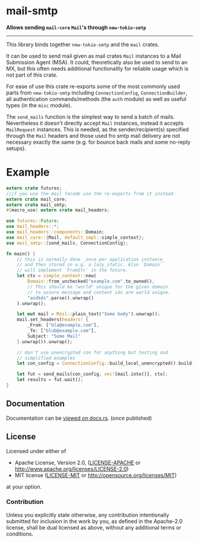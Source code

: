 # mail-smtp &emsp;

**Allows sending `mail-core` `Mail`'s through  `new-tokio-smtp`**

---


This library binds together `new-tokio-smtp` and the `mail` crates.

It can be used to send mail given  as mail crates `Mail` instances
to a Mail Submission Agent (MSA). It could, theoretically also
be used to send to an MX, but this often needs additional functionality
for reliable usage which is not part of this crate.

For ease of use this crate re-exports some of the most commonly used
parts from `new-tokio-smtp` including `ConnectionConfig`,
`ConnectionBuilder`, all authentication commands/methods (the
`auth` module) as well as useful types (in the `misc` module).

The `send_mails` function is the simplest way to send a batch
of mails. Nevertheless it doesn't directly accept `Mail` instances,
instead it accepts `MailRequest` instances. This is needed, as
the sender/recipient(s) specified through the `Mail` headers
and those used fro smtp mail delivery are not necessary exactly
the same (e.g. for bounce back mails and some no-reply setups).

# Example

```rust ,no_run
extern crate futures;
//if you use the mail facade use the re-exports from it instead
extern crate mail_core;
extern crate mail_smtp;
#[macro_use] extern crate mail_headers;

use futures::Future;
use mail_headers::*;
use mail_headers::components::Domain;
use mail_core::{Mail, default_impl::simple_context};
use mail_smtp::{send_mails, ConnectionConfig};

fn main() {
    // this is normally done _once per application instance_
    // and then stored in e.g. a lazy_static. Also `Domain`
    // will implement `FromStr` in the future.
    let ctx = simple_context::new(
        Domain::from_unchecked("example.com".to_owned(),
        // This should be "world" unique for the given domain
        // to assure message and content ids are world unique.
        "asdkds".parse().unwrap()
    ).unwrap();

    let mut mail = Mail::plain_text("Some body").unwrap();
    mail.set_headers(headers! {
        _From: ["bla@example.com"],
        _To: ["blub@example.com"],
        Subject: "Some Mail"
    }.unwrap()).unwrap();

    // don't use unencrypted con for anything but testing and
    // simplified examples
    let con_config = ConnectionConfig::build_local_unencrypted().build();

    let fut = send_mails(con_config, vec![mail.into()], ctx);
    let results = fut.wait();
}
```


## Documentation

Documentation can be [viewed on docs.rs](https://docs.rs/mail-smtp).
(once published)

## License

Licensed under either of

* Apache License, Version 2.0, ([LICENSE-APACHE](LICENSE-APACHE) or http://www.apache.org/licenses/LICENSE-2.0)
* MIT license ([LICENSE-MIT](LICENSE-MIT) or http://opensource.org/licenses/MIT)

at your option.

### Contribution

Unless you explicitly state otherwise, any contribution intentionally submitted
for inclusion in the work by you, as defined in the Apache-2.0 license, shall be dual licensed as above, without any
additional terms or conditions.
